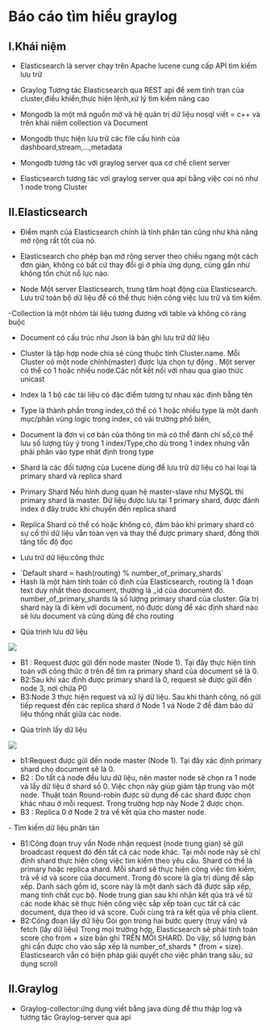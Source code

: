 # Báo cáo tìm hiểu graylog

## I.Khái niệm

- Elasticsearch là server chạy trên Apache lucene cung cấp API tìm kiếm lưu trữ

- Graylog Tương tác Elasticsearch qua REST api để xem tình trạn của cluster,điều khiển,thực hiện lệnh,xử lý tìm kiếm nâng cao

- Mongodb là một mã nguồn mở và hệ quản trị dữ liệu nosql viết = c++ và trên khái niệm collection và Document

- Mongodb thực hiện lưu trữ các file cấu hình của dashboard,stream,...,metadata

- Mongodb tương tác với graylog server qua cơ chế client server

- Elasticsearch tương tác vơi graylog server qua api bằng việc coi nó như 1 node trong Cluster

## II.Elasticsearch

- Điểm mạnh của Elasticsearch chính là tính phân tán cũng như khả năng mở rộng rất tốt của nó.

- Elasticsearch cho phép bạn mở rộng server theo chiều ngang một cách đơn giản, không có bất cứ thay đổi gì ở phía ứng dụng, cũng gần như không tốn chút nỗ lực nào.

- Node Một server Elasticsearch, trung tâm hoạt động của Elasticsearch. Lưu trữ toàn bộ dữ liệu để có thể thực hiện công việc lưu trữ và tìm kiếm.

-Collection là một nhóm tài liệu tương đương với table và không có ràng buộc

- Document có cấu trúc như Json là bản ghi lưu trữ dữ liệu

- Cluster là tập hợp node chia sẻ cùng thuộc tính Cluster.name. Mỗi Cluster có một node chính(master) được lựa chọn tự động . Một server có thể có 1 hoặc nhiều node.Các nốt kết nối với nhau qua giao thức unicast

- Index là 1 bộ các tài liệu có đặc điểm tương tự nhau xác định bằng tên

- Type là thành phần trong index,có thể có 1 hoặc nhiều type là một danh mục/phân vùng logic trong index, có vài trường phổ biến,

- Document là đơn vị cơ bản của thông tin mà có thể đánh chỉ số,có thể lưu số lượng tùy ý trong 1 index/Type,cho dù trong 1 index nhưng vẫn phải phân vào type nhát định trong type

- Shard là các đối tượng của Lucene dùng để lưu trữ dữ liệu có hai loại là primary shard và replica shard

- Primary Shard Nếu hình dung quan hệ master-slave như MySQL thì primary shard là master. Dữ liệu được lưu tại 1 primary shard, được đánh index ở đây trước khi chuyển đến replica shard

- Replica Shard có thể có hoặc không có, đảm bảo khi primary shard có sự cố thì dữ liệu vẫn toàn vẹn và thay thế được primary shard, đồng thời tăng tốc độ đọc

- Lưu trữ dữ liệu:công thức
<ul>
<li>`Default
shard = hash(routing) % number_of_primary_shards`</li>
<li> Hash là một hàm tính toán cố định của Elasticsearch, routing là 1 đoạn text duy nhất theo document, thường là _id của document đó. number_of_primary_shards là số lượng primary shard của cluster. Gía trị shard này là đi kèm với document, nó được dùng để xác định shard nào sẽ lưu document và cũng dùng để cho routing</li>
</ul>

- Qúa trình lưu dữ liệu
<img src=https://viblo.asia/uploads/images/12825aa8ddacf0cbbe0a1a8e2009c461d467c567/154cb73dc5085cc32483e3964963d5459a43623f.png>
<ul>
<li> B1 : Request được gửi đến node master (Node 1). Tại đây thực hiện tính toán với công thức ở trên để tìm ra primary shard của document sẽ là 0.</li>
<li>B2:Sau khi xác định được primary shard là 0, request sẽ được gửi đến node 3, nơi chứa P0</li>
<li>B3:Node 3 thực hiện request và xử lý dữ liệu. Sau khi thành công, nó gửi tiếp request đến các replica shard ở Node 1 và Node 2 để đảm bảo dữ liệu thống nhất giữa các node.</li>
</ul>

- Qúa trình lấy dữ liệu

<img src=https://viblo.asia/uploads/images/12825aa8ddacf0cbbe0a1a8e2009c461d467c567/356483459fafa708f9cb9ad674466811236125ae.png>
<ul>
<li>b1:Request được gửi đến node master (Node 1). Tại đây xác định primary shard cho document sẽ là 0.</li>
<li>B2 : Do tất cả node đều lưu dữ liệu, nên master node sẽ chọn ra 1 node và lấy dữ liệu ở shard số 0. Việc chọn này giúp giảm tập trung vào một node. Thuật toán Round-robin được sử dụng để các shard được chọn khác nhau ở mỗi request. Trong trường hợp này Node 2 được chọn.</li>
<li>B3 : Replica 0 ở Node 2 trả về kết qủa cho master node.</li>
</ul>
- Tìm kiếm dữ liệu phân tán
<ul>
<li>B1:Công đoạn truy vấn
Node nhận request (node trung gian) sẽ gửi broadcast request đó đến tất cả các node khác. Tại mỗi node này sẽ chỉ định shard thực hiện công việc tìm kiếm theo yêu cầu. Shard có thể là primary hoặc replica shard.
Mỗi shard sẽ thực hiện công việc tìm kiếm, trả về id và score của document. Trong đó score là gía trị dùng để sắp xếp. Danh sách gồm id, score này là một danh sách đã được sắp xếp, mang tính chất cục bộ.
Node trung gian sau khi nhận kết qủa trả về từ các node khác sẽ thực hiện công việc sắp xếp toàn cục tất cả các document, dựa theo id và score. Cuối cùng trả ra kết qủa về phía client.</li>
<li>B2:Công đoạn lấy dữ liệu
Gói gọn trong hai bước query (truy vấn) và fetch (lấy dữ liệu)
Trong mọi trường hợp, Elasticsearch sẽ phải tính toán score cho from + size bản ghi TRÊN MỖI SHARD. Do vậy, số lượng bản ghi cần được cho vào sắp xếp là number_of_shards * (from + size).
Elasticsearch vẫn có biện pháp giải quyết cho việc phân trang sâu, sử dụng scroll</li>
</ul>

## II.Graylog

- Graylog-collector:ứng dụng viết bằng java dùng để  thu thập log và tương tác Graylog-server qua api
